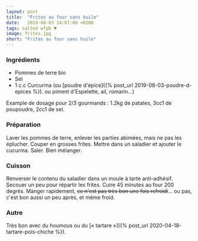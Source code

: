 ```yaml
---
layout: post
title:  "Frites au four sans huile"
date:   2019-08-03 14:07:00 +0200
tags: salted wfpb ♥
image: frites.jpg
short: "Frites au four sans huile"
---
```


### Ingrédients

* Pommes de terre bio
* Sel
* 1 c.c Curcurma (ou [poudre d'épice]({% post_url 2019-08-03-poudre-d-epices %}). ou piment d'Espelette, ail, romarin...)

Example de dosage pour 2/3 gourmands : 1.2kg de patates, 3cc1 de poupoudre, 2cc1 de sel.

### Préparation

Laver les pommes de terre, enlever les parties abimées, mais ne pas les éplucher. Couper en grosses frites.
Mettre dans un saladier et ajouter le cucurma. Saler. Bien mélanger.

### Cuisson

Renverser le contenu du saladier dans un moule à tarte anti-adhésif. Secouer un peu pour répartir les frites.
Cuire 45 minutes au four 200 degrés.
Manger rapidement, ~~ce n'est pas très bon une fois refroidi~~... ou pas, c'est bon aussi un peu après, et même froid.

### Autre

Très bon avec du houmous
ou du [« tartare »]({% post_url 2020-04-18-tartare-pois-chiche %}).
